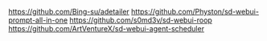 https://github.com/Bing-su/adetailer
https://github.com/Physton/sd-webui-prompt-all-in-one
https://github.com/s0md3v/sd-webui-roop
https://github.com/ArtVentureX/sd-webui-agent-scheduler

